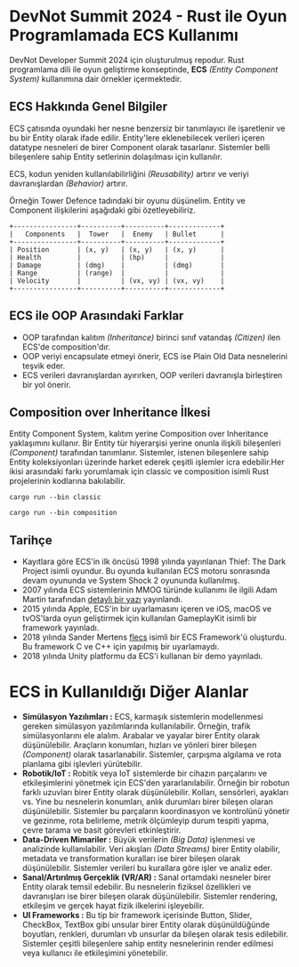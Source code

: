 # DevNot Summit 2024 - Rust ile Oyun Programlamada ECS Kullanımı

DevNot Developer Summit 2024 için oluşturulmuş repodur. Rust programlama dili ile oyun geliştirme konseptinde, **ECS** _(Entity Component System)_ kullanımına dair örnekler içermektedir.

## ECS Hakkında Genel Bilgiler

ECS çatısında oyundaki her nesne benzersiz bir tanımlayıcı ile işaretlenir ve bu bir Entity olarak ifade edilir. Entity'lere eklenebilecek verileri içeren datatype nesneleri de birer Component olarak tasarlanır. Sistemler belli bileşenlere sahip Entity setlerinin dolaşılması için kullanılır.

ECS, kodun yeniden kullanılabilirliğini _(Reusability)_ artırır ve veriyi davranışlardan _(Behavior)_ artırır.

Örneğin Tower Defence tadındaki bir oyunu düşünelim. Entity ve Component ilişkilerini aşağıdaki gibi özetleyebiliriz.

```text
+----------------+----------+----------+-------------+
|   Components   |  Tower   |  Enemy   | Bullet      |
+----------------+----------+----------+-------------+
| Position       | (x, y)   | (x, y)   | (x, y)      |
| Health         |          | (hp)     |             |
| Damage         | (dmg)    |          | (dmg)       |
| Range          | (range)  |          |             |
| Velocity       |          | (vx, vy) | (vx, vy)    |
+----------------+----------+----------+-------------+
```

## ECS ile OOP Arasındaki Farklar

- OOP tarafından kalıtım _(Inheritance)_ birinci sınıf vatandaş _(Citizen)_ ilen ECS'de composition'dır.
- OOP veriyi encapsulate etmeyi önerir, ECS ise Plain Old Data nesnelerini teşvik eder.
- ECS verileri davranışlardan ayırırken, OOP verileri davranışla birleştiren bir yol önerir.

## Composition over Inheritance İlkesi

Entity Component System, kalıtım yerine Composition over Inheritance yaklaşımını kullanır. Bir Entity tür hiyerarşisi yerine onunla ilişkili bileşenleri *(Component)* tarafından tanımlanır. Sistemler, istenen bileşenlere sahip Entity koleksiyonları üzerinde harket ederek çeşitli işlemler icra edebilir.Her ikisi arasındaki farkı yorumlamak için classic ve composition isimli Rust projelerinin kodlarına bakılabilir.

```shell
cargo run --bin classic

cargo run --bin composition
```

## Tarihçe

- Kayıtlara göre ECS'in ilk öncüsü 1998 yılında yayınlanan Thief: The Dark Project isimli oyundur. Bu oyunda kullanılan ECS motoru sonrasında devam oyununda ve System Shock 2 oyununda kullanılmış.
- 2007 yılında ECS sistemlerinin MMOG türünde kullanımı ile ilgili Adam Martin tarafından [detaylı bir yazı](https://t-machine.org/index.php/2007/09/03/entity-systems-are-the-future-of-mmog-development-part-1/) yayınlandı.
- 2015 yılında Apple, ECS'in bir uyarlamasını içeren ve iOS, macOS ve tvOS'larda oyun geliştirmek için kullanılan GameplayKit isimli bir framework yayınladı.
- 2018 yılında Sander Mertens [flecs](https://github.com/SanderMertens/flecs) isimli bir ECS Framework'ü oluşturdu. Bu framework C ve C++ için yapılmış bir uyarlamaydı.
- 2018 yılında Unity platformu da ECS'i kullanan bir demo yayınladı.

# ECS in Kullanıldığı Diğer Alanlar

- **Simülasyon Yazılımları :** ECS, karmaşık sistemlerin modellenmesi gereken simülasyon yazılımlarında kullanılabilir. Örneğin, trafik simülasyonlarını ele alalım. Arabalar ve yayalar birer Entity olarak düşünülebilir. Araçların konumları, hızları ve yönleri birer bileşen _(Component)_ olarak tasarlanabilir. Sistemler, çarpışma algılama ve rota planlama gibi işlevleri yürütebilir.
- **Robotik/IoT :** Robitik veya IoT sistemlerde bir cihazın parçalarını ve etkileşimlerini yönetmek için ECS'den yararlanılabilir. Örneğin bir robotun farklı uzuvları birer Entity olarak düşünülebilir. Kolları, sensörleri, ayakları vs. Yine bu nesnelerin konumları, anlık durumları birer bileşen olaran düşünülebilir. Sistemler bu parçaların koordinasyon ve kontrolünü yönetir ve gezinme, rota belirleme, metrik ölçümleyip durum tespiti yapma, çevre tarama ve basit görevleri etkinleştirir.
- **Data-Driven Mimariler :** Büyük verilerin _(Big Data)_ işlenmesi ve analizinde kullanılabilir. Veri akışları _(Data Streams)_ birer Entity olabilir, metadata ve transformation kuralları ise birer bileşen olarak düşünülebilir. Sistemler verileri bu kurallara göre işler ve analiz eder.
- **Sanal/Artırılmış Gerçeklik (VR/AR) :** Sanal ortamdaki nesneler birer Entity olarak temsil edebilir. Bu nesnelerin fiziksel özellikleri ve davranışları ise birer bileşen olarak düşünülebilir. Sistemler rendering, etkileşim ve gerçek hayat fizik ilkelerini işleyebilir.
- **UI Frameworks :** Bu tip bir framework içerisinde Button, Slider, CheckBox, TextBox gibi unsular birer Entity olarak düşünüldüğünde boyutları, renkleri, durumları vb unsurlar da bileşen olarak tesis edilebilir. Sistemler çeşitli bileşenlere sahip entity nesnelerinin render edilmesi veya kullanıcı ile etkileşimini yönetebilir.